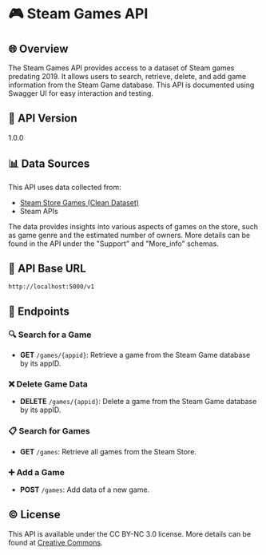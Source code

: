 
# 🎮 Steam Games API

## 🌐 Overview

The Steam Games API provides access to a dataset of Steam games predating 2019. It allows users to search, retrieve, delete, and add game information from the Steam Game database. This API is documented using Swagger UI for easy interaction and testing.

## 📌 API Version

1.0.0

## 📊 Data Sources

This API uses data collected from:
- [Steam Store Games (Clean Dataset)](https://www.kaggle.com/datasets/nikdavis/steam-store-games)
- Steam APIs

The data provides insights into various aspects of games on the store, such as game genre and the estimated number of owners. More details can be found in the API under the "Support" and "More_info" schemas.

## 🔗 API Base URL

`http://localhost:5000/v1`

## 📡 Endpoints

### 🔍 Search for a Game

- **GET** `/games/{appid}`: Retrieve a game from the Steam Game database by its appID.

### ❌ Delete Game Data

- **DELETE** `/games/{appid}`: Delete a game from the Steam Game database by its appID.

### 📋 Search for Games

- **GET** `/games`: Retrieve all games from the Steam Store.

### ➕ Add a Game

- **POST** `/games`: Add data of a new game.


## ©️ License

This API is available under the CC BY-NC 3.0 license. More details can be found at [Creative Commons](https://creativecommons.org/licenses/by-nc/3.0/).
